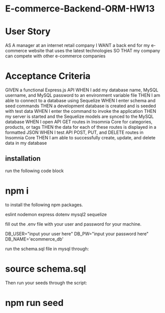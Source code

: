 # E-commerce-Backend-ORM-HW13

# User Story
AS A manager at an internet retail company
I WANT a back end for my e-commerce website that uses the latest technologies
SO THAT my company can compete with other e-commerce companies

# Acceptance Criteria
GIVEN a functional Express.js API
WHEN I add my database name, MySQL username, and MySQL password to an environment variable file
THEN I am able to connect to a database using Sequelize
WHEN I enter schema and seed commands
THEN a development database is created and is seeded with test data
WHEN I enter the command to invoke the application
THEN my server is started and the Sequelize models are synced to the MySQL database
WHEN I open API GET routes in Insomnia Core for categories, products, or tags
THEN the data for each of these routes is displayed in a formatted JSON
WHEN I test API POST, PUT, and DELETE routes in Insomnia Core
THEN I am able to successfully create, update, and delete data in my database

## installation
run the following code block

# npm i

to install the following npm packages.

eslint
nodemon
express
dotenv
mysql2
sequelize

fill out the .env file with your user and password for your machine.

DB_USER="input your user here"
DB_PW="input your password here"
DB_NAME='ecommerce_db'

run the schema.sql file in mysql through:

# source schema.sql

Then run your seeds through the script:

# npm run seed

